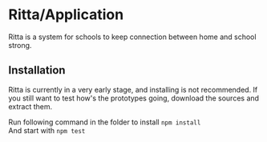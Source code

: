 # Ritta/Application
Ritta is a system for schools to keep connection between home and school strong.

## Installation

Ritta is currently in a very early stage, and installing is not recommended.
If you still want to test how's the prototypes going, download the sources and extract them.

Run following command in the folder to install `npm install`\
And start with `npm test`

